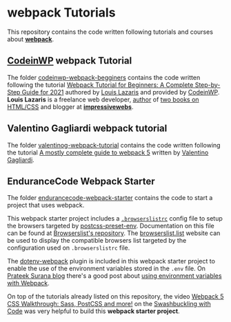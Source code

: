 # webpack Tutorials

This repository contains the code written following tutorials and courses about [**webpack**](https://webpack.js.org/).

## [CodeinWP](https://www.codeinwp.com/) webpack Tutorial

The folder [codeinwp-webpack-begginers](./codeinwp-webpack-begginers) contains the code written following the tutorial [Webpack Tutorial for Beginners: A Complete Step-by-Step Guide for 2021](https://www.codeinwp.com/blog/webpack-tutorial-for-beginners/) authored by [Louis Lazaris](https://twitter.com/impressivewebs) and provided by [CodeinWP](https://www.codeinwp.com/). **Louis Lazaris** is a freelance web developer, [author](https://www.sitepoint.com/premium/books/html5-css3-for-the-real-world-2nd-edition) of [two books on HTML/CSS](https://www.sitepoint.com/premium/books/jump-start-css) and blogger at [**impressivewebs**](https://www.impressivewebs.com/).

## Valentino Gagliardi webpack tutorial

The folder [valentinog-webpack-tutorial](./valentinog-webpack-tutorial) contains the code written following the tutorial [A mostly complete guide to webpack 5](https://www.valentinog.com/blog/webpack/) written by [Valentino Gagliardi](https://www.valentinog.com/).

## EnduranceCode Webpack Starter

The folder [endurancecode-webpack-starter](./endurancecode-webpack-starter/) contains the code to start a project that uses webpack.

This webpack starter project includes a [`.browserslistrc`](./endurancecode-webpack-starter/.browserslistrc) config file to setup the browsers targeted by [postcss-preset-env](https://github.com/csstools/postcss-plugins/tree/main/plugin-packs/postcss-preset-env). Documentation on this file can be found at [Browserslist's repository](https://github.com/browserslist/browserslist#config-file). The [browserslist.list](https://browsersl.ist/) website can be used to display the compatible browsers list targeted by the configuration used on `.browserslistrc` file.

The [dotenv-webpack](https://github.com/mrsteele/dotenv-webpack) plugin is included in this webpack starter project to enable the use of the environment variables stored in the `.env` file. On [Prateek Surana blog](https://prateeksurana.me/blog) there's a good post about [using environment variables with Webpack](https://prateeksurana.me/blog/using-environment-variables-with-webpack/).

On top of the tutorials already listed on this repository, the video [Webpack 5 CSS Walkthrough: Sass, PostCSS and more!](https://youtu.be/SH6Y_MQzFVw) on the [Swashbuckling with Code](https://www.youtube.com/@SwashbucklingwithCode) was very helpful to build this **webpack starter project**.
